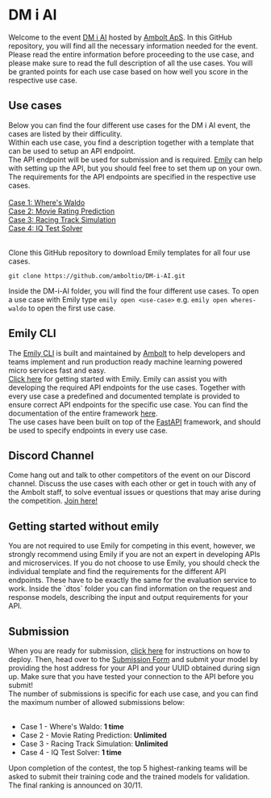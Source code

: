 # DM i AI
Welcome to the event <a href="https://dmiai.dk/">DM i AI</a> hosted by <a href="https://ambolt.io/">Ambolt ApS</a>.
In this GitHub repository, you will find all the necessary information needed for the event. Please read the entire information before proceeding to the use case, and please make sure to read the full description of all the use cases. You will be granted points for each use case based on how well you score in the respective use case.


<h2>Use cases</h2>
Below you can find the four different use cases for the  DM i AI event, the cases are listed by their difficulity. <br>
Within each use case, you find a description together with a template that can be used to setup an API endpoint. <br> 
The API endpoint will be used for submission and is required. <a href="https://github.com/amboltio/emily-cli">Emily</a> can help with setting up the API, but you should feel free to set them up on your own. The requirements for the API endpoints are specified in the respective use cases. <br> <br>
<a href="https://github.com/amboltio/DM-i-AI/tree/main/wheres-waldo">Case 1: Where's Waldo</a> <br>
<a href="https://github.com/amboltio/DM-i-AI/tree/main/movie-reviews">Case 2: Movie Rating Prediction</a> <br>
<a href="https://github.com/amboltio/DM-i-AI/tree/main/racing-game">Case 3: Racing Track Simulation</a> <br>
<a href="https://github.com/amboltio/DM-i-AI/tree/main/iq-test">Case 4: IQ Test Solver</a> <br> <br>

Clone this GitHub repository to download Emily templates for all four use cases.
```
git clone https://github.com/amboltio/DM-i-AI.git
```
Inside the DM-i-AI folder, you will find the four different use cases. To open a use case with Emily type `emily open <use-case>` e.g. `emily open wheres-waldo` to open the first use case.

<h2>Emily CLI</h2>
The <a href="https://ambolt.io/emily-ai/">Emily CLI</a> is built and maintained by <a href="https://ambolt.io/">Ambolt</a> to help developers and teams implement and run production ready machine learning powered micro services fast and easy. <br>
<a href="https://github.com/amboltio/emily-cli/wiki">Click here</a> for getting started with Emily. Emily can assist you with developing the required API endpoints for the use cases. Together with every use case a predefined and documented template is provided to ensure correct API endpoints for the specific use case. You can find the documentation of the entire framework <a href="https://amboltio.github.io/emily-cli-documentation-client/">here</a>. <br>
The use cases have been built on top of the <a href="https://fastapi.tiangolo.com/">FastAPI</a> framework, and should be used to specify endpoints in every use case.

<h2>Discord Channel</h2>
Come hang out and talk to other competitors of the event on our Discord channel. Discuss the use cases with each other or get in touch with any of the Ambolt staff, to solve eventual issues or questions that may arise during the competition. <a href="https://discord.gg/EPMjWgpJ">Join here!</a> <br>

<h2>Getting started without emily</h2>
You are not required to use Emily for competing in this event, however, we strongly recommend using Emily if you are not an expert in developing APIs and microservices. If you do not choose to use Emily, you should check the individual template and find the requirements for the different API endpoints. These have to be exactly the same for the evaluation service to work. Inside the `dtos` folder you can find information on the request and response models, describing the input and output requirements for your API. 

<h2>Submission</h2>
When you are ready for submission, <a href="https://amboltio.github.io/emily-intro/deploy/">click here</a> for instructions on how to deploy. Then, head over to the <a href="https://amboltio.github.io/DM-i-AI-client/">Submission Form</a> and submit your model by providing the host address for your API and your UUID obtained during sign up. Make sure that you have tested your connection to the API before you submit!<br>
The number of submissions is specific for each use case, and you can find the maximum number of allowed submissions below: <br> <br>

* Case 1 - Where's Waldo: **1 time** <br>
* Case 2 - Movie Rating Prediction: **Unlimited** <br>
* Case 3 - Racing Track Simulation: **Unlimited** <br>
* Case 4 - IQ Test Solver: **1 time** <br>

Upon completion of the contest, the top 5 highest-ranking teams will be asked to submit their training code and the trained models for validation. The final ranking is announced on 30/11. 
